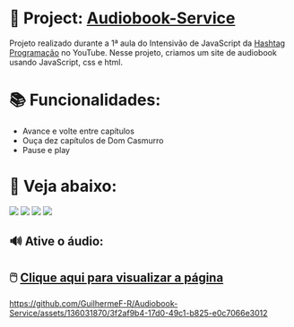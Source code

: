 # 📗 Project: [Audiobook-Service](https://guilhermef-r.github.io/Audiobook-Service/)
Projeto realizado durante a 1ª aula do Intensivão de JavaScript da [Hashtag Programação](https://www.youtube.com/@HashtagProgramacao) no YouTube. Nesse projeto, criamos um site de audiobook usando JavaScript, css e html.

# 📚 Funcionalidades:

+ Avance e volte entre capítulos
+ Ouça dez capítulos de Dom Casmurro
+ Pause e play


# 🎵 Veja abaixo:
<a href="https://www.instagram.com/devgferreira/" target="_blank"><img loading="lazy" src="https://img.shields.io/badge/-Instagram-%23E4405F?style=for-the-badge&logo=instagram&logoColor=white" target="_blank"></a>
<a href="https://www.linkedin.com/in/guilherme-ferreira-25738427a/" target="_blank"><img loading="lazy" src="https://img.shields.io/badge/-LinkedIn-%230077B5?style=for-the-badge&logo=linkedin&logoColor=white" target="_blank"></a> <a href="https://www.tiktok.com/@devgferreira" target="_blank"><img loading="lazy" src="https://img.shields.io/badge/-tiktok-617?style=for-the-badge&logo=tiktok" target="_blank"></a>  <a href="https://linkr.bio/DevFerreira" target="_blank"><img loading="lazy" src="https://img.shields.io/badge/-links-000?style=for-the-badge" target="_blank"></a>



## 🔊 Ative o áudio:
## 🖱️ [Clique aqui para visualizar a página](https://guilhermef-r.github.io/Audiobook-Service/)
https://github.com/GuilhermeF-R/Audiobook-Service/assets/136031870/3f2af9b4-17d0-49c1-b825-e0c7066e3012






